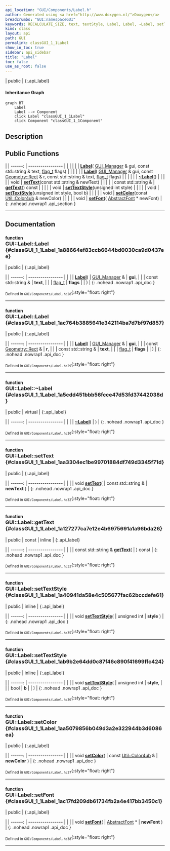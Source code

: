 ```yaml
---
api_location: "GUI/Components/Label.h"
author: Generated using <a href="http://www.doxygen.nl/">Doxygen</a>
breadcrumbs: "GUI:namespaceGUI"
keywords: RECALCULATE_SIZE, text, textStyle, Label, Label, ~Label, setText, getText, setTextStyle, setTextStyle, setColor, setFont, doDisplay, doLayout
kind: class
layout: api
path: GUI
permalink: classGUI_1_1Label
show_in_toc: true
sidebar: api_sidebar
title: "Label"
toc: false
use_as_root: false
---
```


| public |
{:.api_label}

#### Inheritance Graph

```mermaid
graph BT
	Label
	Label --> Component
	click Label "classGUI_1_1Label"
	click Component "classGUI_1_1Component"
```

## Description





## Public Functions

|
| ------: | ----------------- |
|  | |
|  | **[Label](#classGUI_1_1Label_1a88664ef83ccb6644bd0030ca9d0437ee)**( [GUI_Manager](classGUI_1_1GUI%5F%5FManager) & gui, const std::string & text,  [flag_t](classGUI_1_1Component#classGUI_1_1Component_1aa86a1fd78119640545900da0f8f620bd)  flags) |
|  | |
|  | **[Label](#classGUI_1_1Label_1ac764b3885641e342114ba7d7bf97d857)**( [GUI_Manager](classGUI_1_1GUI%5F%5FManager) & gui, const [Geometry::Rect](namespaceGeometry#namespaceGeometry_1acedeea2f6bddd99f077df6f73901a875) & r, const std::string & text,  [flag_t](classGUI_1_1Component#classGUI_1_1Component_1aa86a1fd78119640545900da0f8f620bd)  flags) |
|  | |
|  | **[~Label](#classGUI_1_1Label_1a5cdd451bbb56fcce47d53fd37442038d)**() |
|  | |
| void | **[setText](#classGUI_1_1Label_1aa3304ec1be99701884df749d3345f71d)**(const std::string & newText) |
|  | |
| const std::string & | **[getText](#classGUI_1_1Label_1a127277ca7e12e4b6975691a1a96bda26)**() const |
|  | |
| void | **[setTextStyle](#classGUI_1_1Label_1a40941da58e4c505677fac62bccdefe61)**(unsigned int style) |
|  | |
| void | **[setTextStyle](#classGUI_1_1Label_1ab9b2e64dd0c87f46c890f41699ffc424)**(unsigned int style, bool b) |
|  | |
| void | **[setColor](#classGUI_1_1Label_1aa5079856b049d3a2e322944b3d6086ea)**(const [Util::Color4ub](classUtil_1_1Color4ub) & newColor) |
|  | |
| void | **[setFont](#classGUI_1_1Label_1ac17fd209db61734fb2a4e417bb3450c1)**( [AbstractFont](classGUI_1_1AbstractFont) * newFont) |
{: .nohead .nowrap1 .api_section }


-------------------------------------------------------------------

## Documentation

### <small>function</small><br/> GUI::Label::Label {#classGUI_1_1Label_1a88664ef83ccb6644bd0030ca9d0437ee}

| public |
{:.api_label}

|
| ------: | ----------------- |
|  |
|  **[Label](#classGUI_1_1Label_1a88664ef83ccb6644bd0030ca9d0437ee)**( |  [GUI_Manager](classGUI_1_1GUI%5F%5FManager) & | **gui**, |
| | const std::string & | **text**, |
| |  [flag_t](classGUI_1_1Component#classGUI_1_1Component_1aa86a1fd78119640545900da0f8f620bd)  | **flags** |
|   ) |
{: .nohead .nowrap1 .api_doc }





<sub>Defined in `GUI/Components/Label.h:28`</sub>{:style="float: right"}

-------------------------------------------------------------------

### <small>function</small><br/> GUI::Label::Label {#classGUI_1_1Label_1ac764b3885641e342114ba7d7bf97d857}

| public |
{:.api_label}

|
| ------: | ----------------- |
|  |
|  **[Label](#classGUI_1_1Label_1ac764b3885641e342114ba7d7bf97d857)**( |  [GUI_Manager](classGUI_1_1GUI%5F%5FManager) & | **gui**, |
| | const [Geometry::Rect](namespaceGeometry#namespaceGeometry_1acedeea2f6bddd99f077df6f73901a875) & | **r**, |
| | const std::string & | **text**, |
| |  [flag_t](classGUI_1_1Component#classGUI_1_1Component_1aa86a1fd78119640545900da0f8f620bd)  | **flags** |
|   ) |
{: .nohead .nowrap1 .api_doc }





<sub>Defined in `GUI/Components/Label.h:29`</sub>{:style="float: right"}

-------------------------------------------------------------------

### <small>function</small><br/> GUI::Label::~Label {#classGUI_1_1Label_1a5cdd451bbb56fcce47d53fd37442038d}

| public | virtual |
{:.api_label}

|
| ------: | ----------------- |
|  |
|  **[~Label](#classGUI_1_1Label_1a5cdd451bbb56fcce47d53fd37442038d)**( |  ) |
{: .nohead .nowrap1 .api_doc }





<sub>Defined in `GUI/Components/Label.h:30`</sub>{:style="float: right"}

-------------------------------------------------------------------

### <small>function</small><br/> GUI::Label::setText {#classGUI_1_1Label_1aa3304ec1be99701884df749d3345f71d}

| public |
{:.api_label}

|
| ------: | ----------------- |
|  |
| void **[setText](#classGUI_1_1Label_1aa3304ec1be99701884df749d3345f71d)**( | const std::string & | **newText** ) |
{: .nohead .nowrap1 .api_doc }





<sub>Defined in `GUI/Components/Label.h:32`</sub>{:style="float: right"}

-------------------------------------------------------------------

### <small>function</small><br/> GUI::Label::getText {#classGUI_1_1Label_1a127277ca7e12e4b6975691a1a96bda26}

| public | const | inline |
{:.api_label}

|
| ------: | ----------------- |
|  |
| const std::string & **[getText](#classGUI_1_1Label_1a127277ca7e12e4b6975691a1a96bda26)**( |  ) const |
{: .nohead .nowrap1 .api_doc }





<sub>Defined in `GUI/Components/Label.h:33`</sub>{:style="float: right"}

-------------------------------------------------------------------

### <small>function</small><br/> GUI::Label::setTextStyle {#classGUI_1_1Label_1a40941da58e4c505677fac62bccdefe61}

| public | inline |
{:.api_label}

|
| ------: | ----------------- |
|  |
| void **[setTextStyle](#classGUI_1_1Label_1a40941da58e4c505677fac62bccdefe61)**( | unsigned int | **style** ) |
{: .nohead .nowrap1 .api_doc }





<sub>Defined in `GUI/Components/Label.h:35`</sub>{:style="float: right"}

-------------------------------------------------------------------

### <small>function</small><br/> GUI::Label::setTextStyle {#classGUI_1_1Label_1ab9b2e64dd0c87f46c890f41699ffc424}

| public | inline |
{:.api_label}

|
| ------: | ----------------- |
|  |
| void **[setTextStyle](#classGUI_1_1Label_1ab9b2e64dd0c87f46c890f41699ffc424)**( | unsigned int | **style**, |
| | bool | **b** |
|   ) |
{: .nohead .nowrap1 .api_doc }





<sub>Defined in `GUI/Components/Label.h:36`</sub>{:style="float: right"}

-------------------------------------------------------------------

### <small>function</small><br/> GUI::Label::setColor {#classGUI_1_1Label_1aa5079856b049d3a2e322944b3d6086ea}

| public |
{:.api_label}

|
| ------: | ----------------- |
|  |
| void **[setColor](#classGUI_1_1Label_1aa5079856b049d3a2e322944b3d6086ea)**( | const [Util::Color4ub](classUtil_1_1Color4ub) & | **newColor** ) |
{: .nohead .nowrap1 .api_doc }





<sub>Defined in `GUI/Components/Label.h:37`</sub>{:style="float: right"}

-------------------------------------------------------------------

### <small>function</small><br/> GUI::Label::setFont {#classGUI_1_1Label_1ac17fd209db61734fb2a4e417bb3450c1}

| public |
{:.api_label}

|
| ------: | ----------------- |
|  |
| void **[setFont](#classGUI_1_1Label_1ac17fd209db61734fb2a4e417bb3450c1)**( |  [AbstractFont](classGUI_1_1AbstractFont) * | **newFont** ) |
{: .nohead .nowrap1 .api_doc }





<sub>Defined in `GUI/Components/Label.h:38`</sub>{:style="float: right"}

-------------------------------------------------------------------


